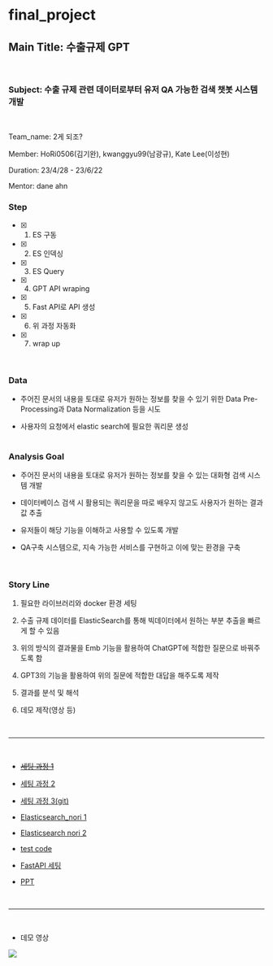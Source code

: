 # final_project

## Main Title: 수출규제 GPT
<br>

### Subject: 수출 규제 관련 데이터로부터 유저 QA 가능한 검색 챗봇 시스템 개발
<br>


Team_name: 2게 되조?

Member: HoRi0506(김기완), kwanggyu99(남광규), Kate Lee(이성현)

Duration: 23/4/28 - 23/6/22

Mentor: dane ahn
<br>


### Step

- [x] 1. ES 구동
  
- [x] 2. ES 인덱싱
  
- [x] 3. ES Query
  
- [x] 4. GPT API wraping
  
- [x] 5. Fast API로 API 생성
  
- [x] 6. 위 과정 자동화
  
- [x] 7. wrap up
<br>


### Data

- 주어진 문서의 내용을 토대로 유저가 원하는 정보를 찾을 수 있기 위한 Data Pre-Processing과 Data Normalization 등을 시도
  
- 사용자의 요청에서 elastic search에 필요한 쿼리문 생성
<br><br>
### Analysis Goal

- 주어진 문서의 내용을 토대로 유저가 원하는 정보를 찾을 수 있는 대화형 검색 시스템 개발
  
- 데이터베이스 검색 시 활용되는 쿼리문을 따로 배우지 않고도 사용자가 원하는 결과값 추출
  
- 유저들이 해당 기능을 이해하고 사용할 수 있도록 개발
  
- QA구축 시스템으로, 지속 가능한 서비스를 구현하고 이에 맞는 환경을 구축
<br>  


### Story Line

1. 필요한 라이브러리와 docker 환경 세팅
 
2. 수출 규제 데이터를 ElasticSearch를 통해 빅데이터에서 원하는 부분 추출을 빠르게 할 수 있음
  
3. 위의 방식의 결과물을 Emb 기능을 활용하여 ChatGPT에 적합한 질문으로 바꿔주도록 함
  
4. GPT3의 기능을 활용하여 위의 질문에 적합한 대답을 해주도록 제작
  
5. 결과를 분석 및 해석
  
6. 데모 제작(영상 등)

<br>

----------

<br>

- ~~[세팅 과정 1](https://www.notion.so/1-1f2ed564bf26403c9dd403921c6d8847?pvs=4)~~

- [세팅 과정 2](https://www.notion.so/2-3216d6e915d346af9bc0eacbaad17aa6?pvs=4)

- [세팅 과정 3(git)](https://www.notion.so/Git-setting-de10ad3355394983800bcd2651e7da64?pvs=4)

- [Elasticsearch_nori 1](https://www.notion.so/nori_plugin-33463ceddafa453792b75c6c6a6b45fd?pvs=4)

- [Elasticsearch nori 2](https://www.notion.so/nori-indexing-ecebfb5e4c364d26a385ca59569c3447?pvs=4)

- [test code](https://www.notion.so/cb741a9ac6ca4abfa3f81c70a6bbe6fd?pvs=4)

- [FastAPI 세팅](https://www.notion.so/FastAPI-e2548f334f79482cbf1a5c490aa6b993?pvs=4)

- [PPT](https://www.notion.so/PPT-FastAPI-540dcf0913d04eddb9b20ee2fa04154d?pvs=4)

<br>

------

<br>

- 데모 영상

<img src="https://github.com/team-fc-fp2/final_project_es_gpt/assets/123163133/2ff7715d-3000-4706-a069-da1f57846cd1">
